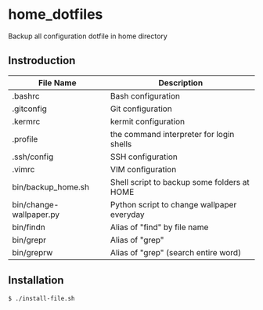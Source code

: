 home_dotfiles
=============

Backup all configuration dotfile in home directory

## Instroduction


File Name    | Description
------------ | -------------
.bashrc      | Bash configuration
.gitconfig   | Git configuration
.kermrc      | kermit configuration
.profile     | the command interpreter for login shells
.ssh/config  | SSH configuration
.vimrc       | VIM configuration
bin/backup_home.sh | Shell script to backup some folders at HOME
bin/change-wallpaper.py | Python script to change wallpaper everyday
bin/findn    | Alias of "find" by file name
bin/grepr    | Alias of "grep"
bin/greprw   | Alias of "grep" (search entire word)

## Installation

    $ ./install-file.sh
